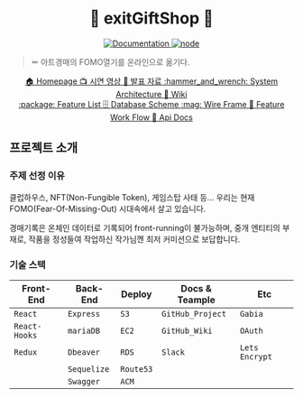 <h1 align="center">🎁 exitGiftShop 🎁</h1>
<p align="center">
  <a href="https://github.com/connect-foundation/2019-16/wiki" target="_blank">
    <img alt="Documentation" src="https://img.shields.io/badge/documentation-yes-brightgreen.svg" />
  </a>
  <a href="https://github.com/connect-foundation/2019-16/wiki" target="_blank">
    <img alt="node" src="https://img.shields.io/badge/node-14.16.0-brightgreen" />
  </a>
</p>


> ✏ 아트경매의 FOMO열기를 온라인으로 옮기다.
  <p align="center">
    <a target="_blank" href="https://www.exitgift.shop">🏠 Homepage   </a>
    <a target="_blank" href="https://youtu.be/uBEj5ZkDewI">📺  시연 영상   </a>
    <a target="_blank" href="https://www.miricanvas.com/v/1b33h1">📗 발표 자료   </a>
    <a target="_blank" href="https://github.com/codestates/exitGiftShop-client/wiki/System-Architecture">:hammer_and_wrench: System Architecture   </a>
    <a target="_blank" href="https://github.com/codestates/exitGiftShop-client/wiki">📖 Wiki   </a>
    <br />
    <a target="_blank" href="https://github.com/codestates/exitGiftShop-client/wiki/Feature-List">:package: Feature List   </a>
    <a target="_blank" href="https://github.com/codestates/exitGiftShop-client/wiki/Database-Scheme">🗄 Database Scheme   </a>
    <a target="_blank" href="https://github.com/codestates/exitGiftShop-client/wiki/Wire-Frame">:mag: Wire Frame   </a>
    <a target="_blank" href="https://github.com/codestates/exitGiftShop-client/wiki/Work-Flow">🌈  Feature Work Flow   </a>
    <a target="_blank" href="https://back.exitgift.shop:4000/docs/">📘 Api Docs</a>
    
  </p>

## 프로젝트 소개

### 주제 선정 이유

클럽하우스, NFT(Non-Fungible Token), 게임스탑 사태 등...
우리는 현재 FOMO(Fear-Of-Missing-Out) 시대속에서 살고 있습니다.

경매기록은 온체인 데이터로 기록되어 front-running이 불가능하며,
중개 엔티티의 부재로, 작품을 정성들여 작업하신 작가님껜 최저 커미션으로 보답합니다.

### 기술 스택

| Front-End        | Back-End    | Deploy       | Docs & Teample  | Etc            |
| ---------------- | ----------- | ------------ | --------------- | -------------- |
| `React`          | `Express`   | `S3`         | `GitHub_Project`| `Gabia`        |
| `React-Hooks`    | `mariaDB`   | `EC2`        | `GitHub_Wiki`   | `OAuth`        |
| `Redux`          | `Dbeaver`   | `RDS`        | `Slack`         | `Lets Encrypt` |
|                  | `Sequelize` | `Route53`    |                 |                |
|                  | `Swagger`   | `ACM`        |                 |                |
